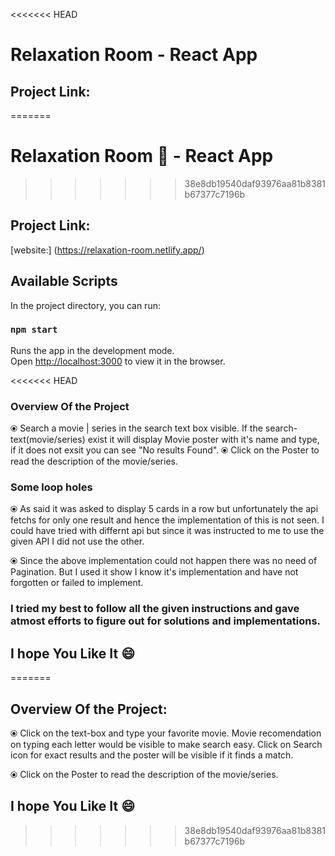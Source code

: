 <<<<<<< HEAD
# Relaxation Room -  React App

## Project Link: 
[website]: https://relaxation-room.netlify.app/
=======
# Relaxation Room 🎥 -  React App
>>>>>>> 38e8db19540daf93976aa81b8381b67377c7196b

## Project Link: 
[website:] (https://relaxation-room.netlify.app/)

## Available Scripts

In the project directory, you can run:

### `npm start`
Runs the app in the development mode.\
Open [http://localhost:3000](http://localhost:3000) to view it in the browser.


<<<<<<< HEAD
### Overview Of the Project
⦿ Search a movie | series in the search text box visible. If the search-text(movie/series) exist it will display Movie poster with it's name and type, if it does not exsit you can see "No results Found".
⦿ Click on the Poster to read the description of the movie/series. 

### Some loop holes
⦿ As said it was asked to display 5 cards in a row but unfortunately the api fetchs for only one result and hence the implementation of this is not seen. I could have tried with differnt api but since it was instructed to me to use the given API I did not use the other.

⦿ Since the above implementation could not happen there was no need of Pagination. But I used it show I know it's implementation and have not forgotten or failed to implement.

### I tried my best to follow all the given instructions and gave atmost efforts to figure out for solutions and implementations. 
## I hope You Like It 😄
=======
## Overview Of the Project:
⦿ Click on the text-box and type your favorite movie. Movie recomendation on typing each letter would be visible to make search easy. Click on Search icon for exact results and the poster will be visible if it finds a match.

⦿ Click on the Poster to read the description of the movie/series. 


## I hope You Like It 😄
>>>>>>> 38e8db19540daf93976aa81b8381b67377c7196b
